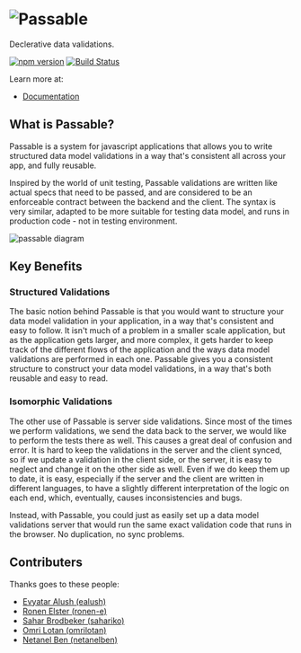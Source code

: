 # ![Passable](https://cdn.rawgit.com/fiverr/passable/master/documentation/assets/img/logo.png?raw=true "Passable")

Declerative data validations.

[![npm version](https://badge.fury.io/js/passable.svg)](https://badge.fury.io/js/passable) [![Build Status](https://travis-ci.org/fiverr/passable.svg?branch=master)](https://travis-ci.org/fiverr/passable)


Learn more at:
* [Documentation](https://fiverr.github.io/passable/)

## What is Passable?
Passable is a system for javascript applications that allows you to write structured data model validations in a way that's consistent all across your app, and fully reusable.

Inspired by the world of unit testing, Passable validations are written like actual specs that need to be passed, and are considered to be an enforceable contract between the backend and the client. The syntax is very similar, adapted to be more suitable for testing data model, and runs in production code - not in testing environment.

![passable diagram](https://cdn.rawgit.com/fiverr/passable/master/documentation/assets/img/passable_diagram.png?raw=true)

## Key Benefits
### Structured Validations

The basic notion behind Passable is that you would want to structure your data model validation in your application, in a way that's consistent and easy to follow. It isn't much of a problem in a smaller scale application, but as the application gets larger, and more complex, it gets harder to keep track of the different flows of the application and the ways data model validations are performed in each one. Passable gives you a consistent structure to construct your data model validations, in a way that's both reusable and easy to read.

### Isomorphic Validations

The other use of Passable is server side validations. Since most of the times we perform validations, we send the data back to the server, we would like to perform the tests there as well. This causes a great deal of confusion and error. It is hard to keep the validations in the server and the client synced, so if we update a validation in the client side, or the server, it is easy to neglect and change it on the other side as well. Even if we do keep them up to date, it is easy, especially if the server and the client are written in different languages, to have a slightly different interpretation of the logic on each end, which, eventually, causes inconsistencies and bugs.

Instead, with Passable, you could just as easily set up a data model validations server that would run the same exact validation code that runs in the browser. No duplication, no sync problems.

## Contributers
Thanks goes to these people:
* [Evyatar Alush (ealush)](https://github.com/ealush)
* [Ronen Elster (ronen-e)](https://github.com/ronen-e)
* [Sahar Brodbeker (sahariko)](https://github.com/sahariko)
* [Omri Lotan (omrilotan)](https://github.com/omrilotan)
* [Netanel Ben (netanelben)](https://github.com/netanelben)
